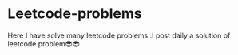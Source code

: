 # Leetcode-problems

Here I have solve many leetcode problems .I post daily a solution of leetcode problem😎😎

